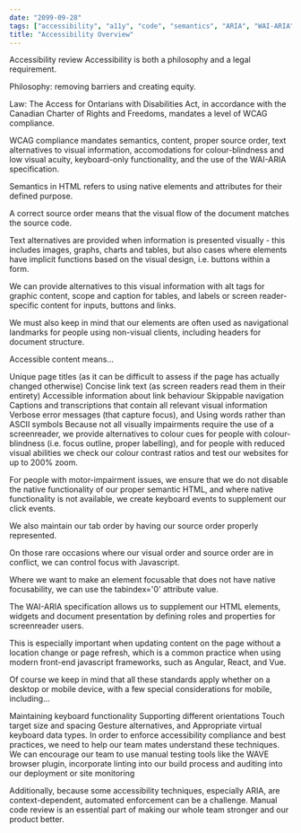 ```yaml
---
date: "2099-09-28"
tags: ["accessibility", "a11y", "code", "semantics", "ARIA", "WAI-ARIA", "DOM", "DOM API"]
title: "Accessibility Overview"
---
```


Accessibility review
Accessibility is both a philosophy and a legal requirement.

Philosophy: removing barriers and creating equity.

Law: The Access for Ontarians with Disabilities Act, in accordance with the Canadian Charter of Rights and Freedoms, mandates a level of WCAG compliance.

WCAG compliance mandates semantics, content, proper source order, text alternatives to visual information, accomodations for colour-blindness and low visual acuity, keyboard-only functionality, and the use of the WAI-ARIA specification.

Semantics in HTML refers to using native elements and attributes for their defined purpose.

A correct source order means that the visual flow of the document matches the source code.

Text alternatives are provided when information is presented visually - this includes images, graphs, charts and tables, but also cases where elements have implicit functions based on the visual design, i.e. buttons within a form.

We can provide alternatives to this visual information with alt tags for graphic content, scope and caption for tables, and labels or screen reader-specific content for inputs, buttons and links.

We must also keep in mind that our elements are often used as navigational landmarks for people using non-visual clients, including headers for document structure.

Accessible content means...

Unique page titles (as it can be difficult to assess if the page has actually changed otherwise)
Concise link text (as screen readers read them in their entirety)
Accessible information about link behaviour
Skippable navigation
Captions and transcriptions that contain all relevant visual information
Verbose error messages (that capture focus), and
Using words rather than ASCII symbols
Because not all visually impairments require the use of a screenreader, we provide alternatives to colour cues for people with colour-blindness (i.e. focus outline, proper labelling), and for people with reduced visual abilities we check our colour contrast ratios and test our websites for up to 200% zoom.

For people with motor-impairment issues, we ensure that we do not disable the native functionality of our proper semantic HTML, and where native functionality is not available, we create keyboard events to supplement our click events.

We also maintain our tab order by having our source order properly represented.

On those rare occasions where our visual order and source order are in conflict, we can control focus with Javascript.

Where we want to make an element focusable that does not have native focusability, we can use the tabindex='0' attribute value.

The WAI-ARIA specification allows us to supplement our HTML elements, widgets and document presentation by defining roles and properties for screenreader users.

This is especially important when updating content on the page without a location change or page refresh, which is a common practice when using modern front-end javascript frameworks, such as Angular, React, and Vue.

Of course we keep in mind that all these standards apply whether on a desktop or mobile device, with a few special considerations for mobile, including...

Maintaining keyboard functionality
Supporting different orientations
Touch target size and spacing
Gesture alternatives, and
Appropriate virtual keyboard data types.
In order to enforce accessibility compliance and best practices, we need to help our team mates understand these techniques. We can encourage our team to use manual testing tools like the WAVE browser plugin, incorporate linting into our build process and auditing into our deployment or site monitoring

Additionally, because some accessibility techniques, especially ARIA, are context-dependent, automated enforcement can be a challenge. Manual code review is an essential part of making our whole team stronger and our product better.
